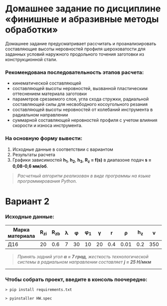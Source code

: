 # Домашнее задание по дисциплине «финишные и абразивные методы обработки»
Домашнее задание предусматривает рассчитать и проанализировать составляющие высоты неровностей профиля шероховатости для заданных условий наружного продольного точения заготовки из конструкционной стали. 
### Рекомендована последовательность этапов расчета: 
- кинематической составляющей
- составляющей высоты неровностей, вызванной пластическим оттеснением материала заготовки
- параметров срезаемого слоя, угла схода стружки, радиальной составляющей силы для несвободного косоугольного резания
- составляющей высоты неровностей от колебаний инструмента в радиальном направлении
- суммарной составляющей неровностей профиля с учетом влияния скорости и износа инструмента.

### На основную форму вывести: 
1. Исходные данные в соответствии с вариантом
2. Результаты расчета
3. Графики зависимостей **h<sub>1</sub>**, **h<sub>2</sub>**, **h<sub>3</sub>**, **R<sub>z</sub> = f(s)** в диапазоне подач **s = 0,08-0,6 мм/об**.

>_Расчетный алгоритм реализован в виде программы на языке программирования Python._
# Вариант 2
### Исходные данные:

| Марка материала | R<sub>zi</sub> | R<sub>zb</sub> | λ | φ | φ<sub>1</sub> | γ | r | ρ | h<sub>z</sub> | v | t | s |
| --------- | --------- | --------- | --------- | --------- | --------- | --------- | --------- | --------- | --------- | --------- | --------- | --------- |
| Д16 | 20 | 0.6 | 7 | 30 | 10 | 20 | 0.4 | 0.01 | 0.2 | 350 | 1 | 0.2 |


>_Принять задний угол **α = 7 град**, жесткость технологической системы в радиальном направлении составляет **j = 25 Н/мкм**_
------
### Чтобы собрать проект, введите в консоль поочередно:

`> pip install requirements.txt` 

`> pyinstaller HW.spec`
